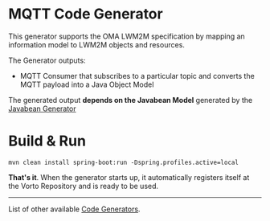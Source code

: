 # MQTT Code Generator

This generator supports the OMA LWM2M specification by mapping an information model to LWM2M objects and resources.

The Generator outputs:

 - MQTT Consumer that subscribes to a particular topic and converts the MQTT payload into a Java Object Model

The generated output **depends on the Javabean Model** generated by the [Javabean Generator](../org.eclipse.vorto.codegen.service.javabean/Readme.md)


# Build & Run

	mvn clean install spring-boot:run -Dspring.profiles.active=local

**That's it**. When the generator starts up, it automatically registers itself at the Vorto Repository and is ready to be used.


----------

List of other available [Code Generators](../Readme.md).